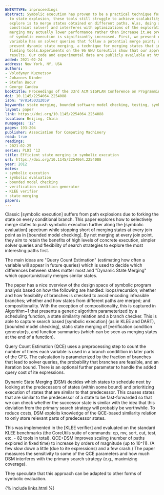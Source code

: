 ```yaml
---
ENTRYTYPE: inproceedings
abstract: Symbolic execution has proven to be a practical technique for building automated test case generation and bug finding tools. Nevertheless, due
  to state explosion, these tools still struggle to achieve scalability. Given a program, one way to reduce the number of states that the tools need to
  explore is to merge states obtained on different paths. Alas, doing so increases the size of symbolic path conditions (thereby stressing the underlying
  constraint solver) and interferes with optimizations of the exploration process (also referred to as search strategies). The net effect is that state
  merging may actually lower performance rather than increase it.We present a way to automatically choose when and how to merge states such that the performance
  of symbolic execution is significantly increased. First, we present query count estimation, a method for statically estimating the impact that each symbolic
  variable has on solver queries that follow a potential merge point; states are then merged only when doing so promises to be advantageous. Second, we
  present dynamic state merging, a technique for merging states that interacts favorably with search strategies in automated test case generation and bug
  finding tools.Experiments on the 96 GNU Coreutils show that our approach consistently achieves several orders of magnitude speedup over previously published
  results. Our code and experimental data are publicly available at http://cloud9.epfl.ch.
added: 2021-02-24
address: New York, NY, USA
authors:
- Volodymyr Kuznetsov
- Johannes Kinder
- Stefan Bucur
- George Candea
booktitle: Proceedings of the 33rd ACM SIGPLAN Conference on Programming Language Design and Implementation
doi: 10.1145/2254064.2254088
isbn: '9781450312059'
keywords: state merging, bounded software model checking, testing, symbolic execution, verification
layout: paper
link: https://doi.org/10.1145/2254064.2254088
location: Beijing, China
numpages: '12'
pages: 193-204
publisher: Association for Computing Machinery
read: true
readings:
- 2021-02-25
series: PLDI '12
title: Efficient state merging in symbolic execution
url: https://doi.org/10.1145/2254064.2254088
year: 2012
notes:
- symbolic execution
- symbolic evaluation
- bounded model checking
- verification condition generator
- KLEE verifier
- state merging
papers:
---
```


Classic [symbolic execution] suffers from path explosions due to forking the state on every conditional branch.
This paper explores how to selectively merge states to push symbolic execution further along the [symbolic evaluation]
spectrum while stopping short of merging states at every join point as in [bounded model checking].
By not merging at every join point, they aim to retain the benefits of high levels of concrete execution,
simpler solver queries and flexibility of search strategies to explore the most interesting paths first.

The main ideas are "Query Count Estimation" (estimating how often a variable will appear in future queries)
which is used to decide which differences between states matter most and "Dynamic State Merging"
which opportunistically merges similar states.

The paper has a nice overview of the design space of symbolic program analysis based on how the following
are handled: loops/recursion; whether and how feasibility of branches is checked to avoid encoding infeasible branches;
whether and how states from different paths are merged; and compositionality.
With the exception of compositionality, this is captured in Algorithm~1 that presents a generic algorithm parameterized by
a scheduling function, a state similarity relation and a branch checker.
This is able to capture search based [symbolic execution] (as in KLEE and DART), [bounded model checking],
static state merging of [verification condition generator]s, and function summaries (which can be seen as
merging states at the end of a function).

Query Count Estimation (QCE) uses a preprocessing step to count the number of times
each variable is used in a branch conditition in later parts of the CFG.
The calculation is parameterized by the fraction of branches that lead to solver queries,
the probability that branches are feasible, and an iteration bound.
There is an optional further parameter to handle the added query cost of ite expressions.

Dynamic State Merging (DSM) decides which states to schedule next by looking at
the predecessors of states (within some bound) and prioritizing execution of
states that are similar to that predecessor. This causes states that are
similar to the predecessor of a state to be fast-forwarded so that we can check
whether the successor state is similar with the idea that this deviation from
the primary search strategy will probably be worthwhile.
To reduce costs, DSM exploits knowledge of the QCE-based similarity relation
to only store relevant parts of predecessor states.

This was implemented in the [KLEE verifier] and evaluated on the standard KLEE benchmarks
(the CoreUtils suite of commands: cp, mv, sort, cut, test, etc. - 82 tools in total).
QCE+DSM improves scaling (number of paths explored in fixed time) to increase by orders of magnitude (up to 10^11).
(A few slow down a little (due to ite expressions) and a few crash.)
The paper measures the sensitivity to some of the QCE parameters and how much
DSM interferes with the primary search strategy (e.g., maximizing coverage).

They speculate that this approach can be adapted to other forms of symbolic evaluation.

{% include links.html %}
